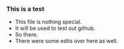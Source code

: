 ### This is a test
+ This file is nothing special.
+ It will be used to test out github.
+ So there.
+ There were some edits over here as well.

